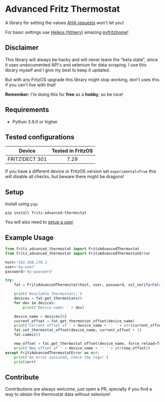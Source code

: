 # Advanced Fritz Thermostat

A library for setting the values [AHA requests](https://avm.de/fileadmin/user_upload/Global/Service/Schnittstellen/AHA-HTTP-Interface.pdf) won't let you!

For basic settings use [Heikos (hthiery)](https://github.com/hthiery) amazing [pyfritzhome](https://github.com/hthiery/python-fritzhome)!

## Disclaimer

This library will always be hacky and will never leave the "beta state", since it uses undocumented API's and selenium for data scraping.
I use this library myself and I give my best to keep it updated.

But with any FritzOS upgrade this library might stop working, don't uses this if you can't live with that!

**Remember:** I'm doing this for **free** as a **hobby**, so be nice!

## Requirements

* Python 3.9.0 or higher

## Tested configurations

|     Device     | Tested in FritzOS |
|:--------------:|:-----------------:|
| FRITZ!DECT 301 |       7.29        |

If you have a different device or FritzOS version set `experimental=True` this will disable all checks, but beware there might be dragons!

## Setup

Install using `pip`:

```shell
pip install fritz-advanced-thermostat
```

You will also need to [setup a user](https://github.com/hthiery/python-fritzhome#fritzbox-user).

## Example Usage

```python
from fritz_advanced_thermostat import FritzAdvancedThermostat
from fritz_advanced_thermostat import FritzAdvancedThermostatError

host='192.168.178.1'
user='my-user'
password='my-password'

try:
    fat = FritzAdvancedThermostat(host, user, password, ssl_verify=False, experimental=False)

    print('Available thermostats:')
    devices = fat.get_thermostats()
    for dev in devices:
        print('Device name: ' + dev)

    device_name = devices[0]
    current_offset = fat.get_thermostat_offset(device_name)
    print('Current offset of ' + device_name + ': ' + str(current_offset))
    fat.set_thermostat_offset(device_name, current_offset + 1)
    fat.commit()

    new_offset = fat.get_thermostat_offset(device_name, force_reload=True)
    print('New offset of ' + device_name + ': ' + str(new_offset))
except FritzAdvancedThermostatError as err:
    print('An error ouccured, check the logs!')
    print(err)
```

## Contribute

Contributions are always welcome, just open a PR, specially if you find a way to obtain the thermostat data without selenium!
